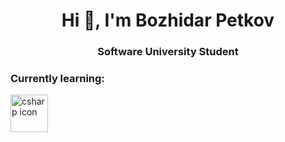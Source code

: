 <h1 align="center">Hi 👋, I'm Bozhidar Petkov</h1>
<h3 align="center">Software University Student</h3>
<h3 align="left">Currently learning:</h3>
<p align="left"><img scr="https://iconduck.com/icons/27153/c-sharp-c" alt="csharp icon" width = "60" height = "60"/>
